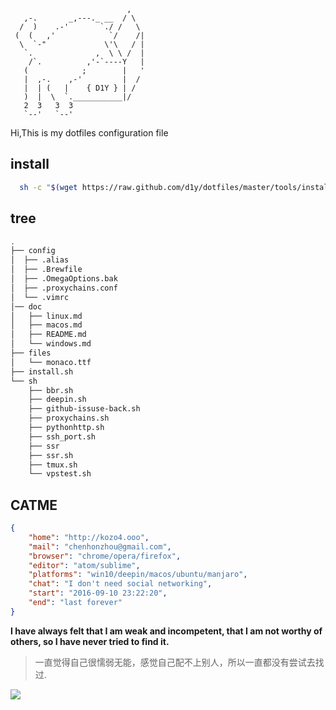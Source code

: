```
                          ,
   ,-.       _,---._ __  / \
  /  )    .-'       `./ /   \
 (  (   ,'            `/    /|
  \  `-"             \'\   / |
   `.              ,  \ \ /  |
    /`.          ,'-`----Y   |
   (            ;        |   '
   |  ,-.    ,-'         |  /
   |  | (   |    { D1Y } | /
   )  |  \  `.___________|/
   2  3   3  3
   `--'   `--'
```


Hi,This is my dotfiles configuration file

## **install**
```bash
  sh -c "$(wget https://raw.github.com/d1y/dotfiles/master/tools/install.sh -O -)"
```

## **tree**
```bash
.
├── config
│  ├── .alias
│  ├── .Brewfile
│  ├── .OmegaOptions.bak
│  ├── .proxychains.conf
│  └── .vimrc
│── doc
│   ├── linux.md
│   ├── macos.md
│   ├── README.md
│   └── windows.md
├── files
│   └── monaco.ttf
├── install.sh
└── sh
    ├── bbr.sh
    ├── deepin.sh
    ├── github-issuse-back.sh
    ├── proxychains.sh
    ├── pythonhttp.sh
    ├── ssh_port.sh
    ├── ssr
    ├── ssr.sh
    ├── tmux.sh
    └── vpstest.sh
```

## **CATME**

```json
{
    "home": "http://kozo4.ooo",
    "mail": "chenhonzhou@gmail.com",
    "browser": "chrome/opera/firefox",
    "editor": "atom/sublime",
    "platforms": "win10/deepin/macos/ubuntu/manjaro",
    "chat": "I don't need social networking",
    "start": "2016-09-10 23:22:20",
    "end": "last forever"
}
```

**I have always felt that I am weak and incompetent, that I am not worthy of others, so I have never tried to find it.**

> 一直觉得自己很懦弱无能，感觉自己配不上别人，所以一直都没有尝试去找过.

![](http://ww1.sinaimg.cn/large/0066xOjKgy1fn5k1h5311j30rs0b4q3l.jpg)
